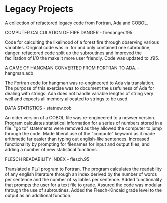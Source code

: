 # Legacy Projects
A collection of refactored legacy code from Fortran, Ada and COBOL.

COMPUTER CALCULATION OF FIRE DANGER - firedanger.f95

Code for calculting the likelihood of a forest fire through observing various variables.
Original code was in .for and only contained one subroutine, danger.
refactored code split up the subroutines and improved the facilitation of I/O the make it more user friendly.
Code was updated to .f95.

A GAME OF HANGMAN CONVERTED FROM FORTRAN TO ADA. - hangman.adb

The Fortran code for hangman was re-engineered to Ada via translation.
The purpose of this exercise was to document the usefulness of Ada for dealing with strings.
Ada does not handle variable lengths of string very well and expects all memory allocated to strings to be used.

DATA STATISTICS - statnew.cob

An older version of a COBOL file was re-engineered to a newver version.
Program calculates statistical information for a series of numbers stored in a file.
"go to" statements were removed as they allowed the computer to jump through the code.
Made liberal use of the "compute" keyword as it made arithmetic far easier than typing out english-like sentences.
Increased functionality by prompting for filenames for input and output files, and adding a number of new statistical functions.

FLESCH READABILITY INDEX - flesch.95

Translated a PL/I program to Fortran.
The program calculates the readability of any english literature through an index derived by the number of words per sentence and the number of syllables per sentence.
Added functionality that prompts the user for a text file to grade.
Assured the code was modular through the use of subroutines.
Added the Flesch-Kincaid grade level to the output as an additional function.